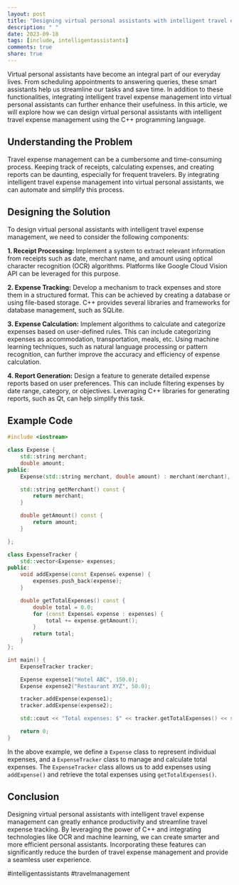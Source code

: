 ```yaml
---
layout: post
title: "Designing virtual personal assistants with intelligent travel expense management using C++"
description: " "
date: 2023-09-18
tags: [include, intelligentassistants]
comments: true
share: true
---
```


Virtual personal assistants have become an integral part of our everyday lives. From scheduling appointments to answering queries, these smart assistants help us streamline our tasks and save time. In addition to these functionalities, integrating intelligent travel expense management into virtual personal assistants can further enhance their usefulness. In this article, we will explore how we can design virtual personal assistants with intelligent travel expense management using the C++ programming language.

## Understanding the Problem

Travel expense management can be a cumbersome and time-consuming process. Keeping track of receipts, calculating expenses, and creating reports can be daunting, especially for frequent travelers. By integrating intelligent travel expense management into virtual personal assistants, we can automate and simplify this process.

## Designing the Solution

To design virtual personal assistants with intelligent travel expense management, we need to consider the following components:

**1. Receipt Processing:** Implement a system to extract relevant information from receipts such as date, merchant name, and amount using optical character recognition (OCR) algorithms. Platforms like Google Cloud Vision API can be leveraged for this purpose.

**2. Expense Tracking:** Develop a mechanism to track expenses and store them in a structured format. This can be achieved by creating a database or using file-based storage. C++ provides several libraries and frameworks for database management, such as SQLite.

**3. Expense Calculation:** Implement algorithms to calculate and categorize expenses based on user-defined rules. This can include categorizing expenses as accommodation, transportation, meals, etc. Using machine learning techniques, such as natural language processing or pattern recognition, can further improve the accuracy and efficiency of expense calculation.

**4. Report Generation:** Design a feature to generate detailed expense reports based on user preferences. This can include filtering expenses by date range, category, or objectives. Leveraging C++ libraries for generating reports, such as Qt, can help simplify this task.

## Example Code

```cpp
#include <iostream>

class Expense {
    std::string merchant;
    double amount;
public:
    Expense(std::string merchant, double amount) : merchant(merchant), amount(amount) {}

    std::string getMerchant() const {
        return merchant;
    }

    double getAmount() const {
        return amount;
    }

};

class ExpenseTracker {
    std::vector<Expense> expenses;
public:
    void addExpense(const Expense& expense) {
        expenses.push_back(expense);
    }

    double getTotalExpenses() const {
        double total = 0.0;
        for (const Expense& expense : expenses) {
            total += expense.getAmount();
        }
        return total;
    }
};

int main() {
    ExpenseTracker tracker;

    Expense expense1("Hotel ABC", 150.0);
    Expense expense2("Restaurant XYZ", 50.0);

    tracker.addExpense(expense1);
    tracker.addExpense(expense2);

    std::cout << "Total expenses: $" << tracker.getTotalExpenses() << std::endl;

    return 0;
}
```

In the above example, we define a `Expense` class to represent individual expenses, and a `ExpenseTracker` class to manage and calculate total expenses. The `ExpenseTracker` class allows us to add expenses using `addExpense()` and retrieve the total expenses using `getTotalExpenses()`.

## Conclusion

Designing virtual personal assistants with intelligent travel expense management can greatly enhance productivity and streamline travel expense tracking. By leveraging the power of C++ and integrating technologies like OCR and machine learning, we can create smarter and more efficient personal assistants. Incorporating these features can significantly reduce the burden of travel expense management and provide a seamless user experience.

#intelligentassistants #travelmanagement